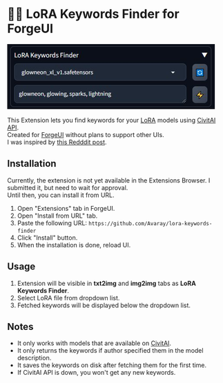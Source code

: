# 🧙‍♂️ LoRA Keywords Finder for ForgeUI

![Image of extension lora-keywords-finder](/public/image_of_extension.jpg "Image of extension lora-keywords-finder")

This Extension lets you find keywords for your [LoRA](https://wiki.civitai.com/wiki/Low-Rank_Adaptation) models using [CivitAI API](https://developer.civitai.com/docs/api/public-rest).  
Created for [ForgeUI](https://github.com/lllyasviel/stable-diffusion-webui-forge) without plans to support other UIs.  
I was inspired by [this Redddit post](https://www.reddit.com/r/StableDiffusion/comments/1gbjasv/automatic1111_and_loras_for_generation_is_there/).

## Installation

Currently, the extension is not yet available in the Extensions Browser. I submitted it, but need to wait for approval.  
Until then, you can install it from URL.

1. Open "Extensions" tab in ForgeUI.
2. Open "Install from URL" tab.
3. Paste the following URL: `https://github.com/Avaray/lora-keywords-finder`
4. Click "Install" button.
5. When the installation is done, reload UI.

## Usage

1. Extension will be visible in **txt2img** and **img2img** tabs as **LoRA Keywords Finder**.
2. Select LoRA file from dropdown list.
3. Fetched keywords will be displayed below the dropdown list.

## Notes

- It only works with models that are available on [CivitAI](https://civitai.com/models).
- It only returns the keywords if author specified them in the model description.
- It saves the keywords on disk after fetching them for the first time. 
- If CivitAI API is down, you won't get any new keywords.
